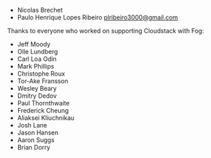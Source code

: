 * Nicolas Brechet
* Paulo Henrique Lopes Ribeiro <plribeiro3000@gmail.com>

Thanks to everyone who worked on supporting Cloudstack with Fog:

* Jeff Moody
* Olle Lundberg
* Carl Loa Odin
* Mark Phillips
* Christophe Roux
* Tor-Ake Fransson
* Wesley Beary
* Dmitry Dedov
* Paul Thornthwaite
* Frederick Cheung
* Aliaksei Kliuchnikau
* Josh Lane
* Jason Hansen
* Aaron Suggs
* Brian Dorry
